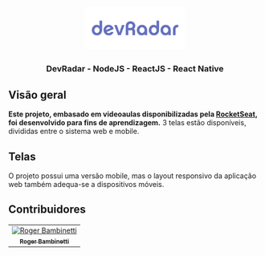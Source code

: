 
<h1 align="center">
<img
		width="200"
		alt="Logo"
		src="https://github.com/RogerBambinetti/devradar-nodejs-reactjs-react-native/blob/master/preview/logo%403x.png">
</h1>
<h3 align="center">
	DevRadar - NodeJS - ReactJS - React Native
</h3>

<p align="center">
	


</p>

## Visão geral

**Este projeto, embasado em videoaulas disponibilizadas pela [RocketSeat](https://github.com/Rocketseat), foi desenvolvido para fins de aprendizagem.** 3 telas estão disponíveis, divididas entre o sistema web e mobile.


## Telas

O projeto possui uma versão mobile, mas o layout responsivo da aplicação web também adequa-se a dispositivos móveis.

<p align="center">




## Contribuidores

<table>
  <tr>
<td align="center"><a href=""><img src="https://avatars0.githubusercontent.com/u/50684839?s=460&v=4" width="100px;" alt="Roger Bambinetti"/><br /><sub><b>Roger Bambinetti</b></sub></a></td>
  </tr>
</table>
